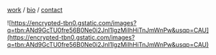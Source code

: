 [work]() / [bio]() / [contact]()

![https://encrypted-tbn0.gstatic.com/images?q=tbn:ANd9GcTU0fre56B0Ne0i2JnI1lgzMiIhHiTnJmWnPw&usqp=CAU](https://encrypted-tbn0.gstatic.com/images?q=tbn:ANd9GcTU0fre56B0Ne0i2JnI1lgzMiIhHiTnJmWnPw&usqp=CAU)
